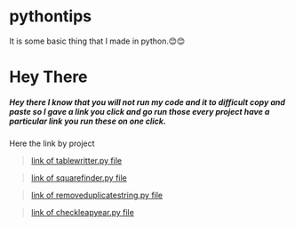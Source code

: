 # pythontips
It is some basic thing that I made in python.😊😊

# Hey There 
##### Hey there I know that you will not run my code and it to difficult copy and paste so I gave a link you click and go run those every project have a particular link you run these on one click.

Here the link by project

> [link of tablewritter.py file](https://tablewrittergame.codewithbk.repl.run/)

> [link of squarefinder.py file](https://Squarerootwritter.codewithbk.repl.run/)

> [link of removeduplicatestring.py file](https://Removeduplicatestring.codewithbk.repl.run/)

> [link of checkleapyear.py file](https://Checkleapyear.codewithbk.repl.run/)
